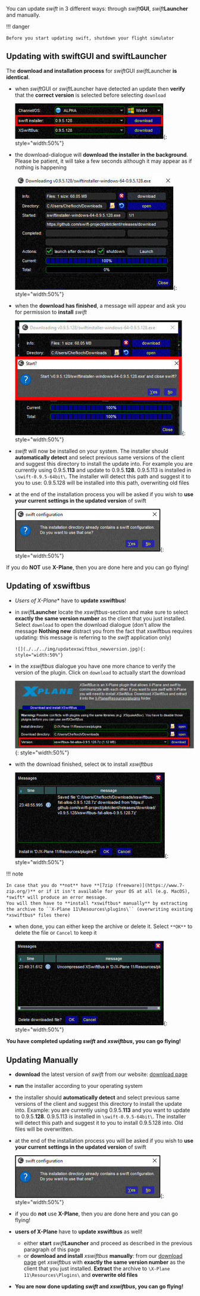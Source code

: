 <!--
    SPDX-FileCopyrightText: Copyright (C) swift Project Community / Contributors
    SPDX-License-Identifier: GFDL-1.3-only
-->

You can update *swift* in 3 different ways: through *swift***GUI**, *swift***Launcher** and manually.

!!! danger

    Before you start updating swift, shutdown your flight simulator

## Updating with swiftGUI and swiftLauncher
The **download and installation process** for *swift*GUI *swift*Launcher **is identical**.

* when *swift*GUI or *swift*Launcher have detected an update then **verify** that the **correct version** is selected before selecting ``download``

    ![](./../../img/updateswift_newversionselectdownload.jpg){: style="width:50%"}

* the download-dialogue will **download the installer in the background**.
  Please be patient, it will take a few seconds although it may appear as if nothing is happening

    ![](./../../img/updateswift_downloadnewversion.jpg){: style="width:50%"}

* when the **download has finished**, a message will appear and ask you for permission to **install** *swift*

    ![](./../../img/updateswift_installnewversion.jpg){: style="width:50%"}

* *swift* will now be installed on your system.
  The installer should **automatically detect** and select previous same versions of the client and suggest this directory to install the update into.
  For example you are currently using 0.9.5.**113** and update to 0.9.5.**128**.
  0.9.5.113 is installed in ``\swift-0.9.5-64bit\``.
  The installer will detect this path and suggest it to you to use: 0.9.5.128 will be installed into this path, overwriting old files
* at the end of the installation process you will be asked if you wish to **use your current settings in the updated version** of swift

    ![](./../../img/swift_installation_previousconfiguration.jpg){: style="width:50%"}

If you do **NOT** use **X-Plane**, then you are done here and you can go flying!

## Updating of xswiftbus

* *Users of X-Plane** have to **update xswiftbus**!
* in *swift***Launcher** locate the *xswiftbus*-section and make sure to select **exactly the same version number** as the client that you just installed.
  Select ``download`` to open the download dialogue (don't allow the message **Nothing new** distract you from the fact that xswiftbus requires updating: this message is referring to the *swift* application only)

      ![](./../../img/updatexswiftbus_newversion.jpg){: style="width:50%"}
* in the *xswiftbus* dialogue you have one more chance to verify the version of the plugin.
  Click on ``download`` to actually start the download

    ![](./../../img/updatexswiftbus_downloadnewversion.jpg){: style="width:50%"}

* with the download finished, select ``OK`` to install *xswiftbus*

    ![](./../../img/updatexswiftbus_installnewversion.jpg){: style="width:50%"}

!!! note

    In case that you do **not** have **[7zip (freeware)](https://www.7-zip.org/)** or if it isn't available for your OS at all (e.g. MacOS), *swift* will produce an error message.
    You will then have to **install *xswiftbus* manually** by extracting the archive to ``X-Plane 11\Resources\plugins\`` (overwriting existing *xswiftbus* files there)

* when done, you can either keep the archive or delete it.
  Select ``**OK**`` to delete the file or ``Cancel`` to keep it

    ![](./../../img/updatexswiftbus_downloadnewversionfinished.jpg){: style="width:50%"}

**You have completed updating *swift* and *xswiftbus*, you can go flying!**


## Updating Manually

* **download** the latest version of *swift* from our website: [download page](./../install/download.md)
* **run** the installer according to your operating system
* the installer should **automatically detect** and select previous same versions of the client and suggest this directory to install the update into.
  Example: you are currently using 0.9.5.**113** and you want to update to 0.9.5.**128**.
  0.9.5.113 is installed in ``\swift-0.9.5-64bit\``.
  The installer will detect this path and suggest it to you to install 0.9.5.128 into.
  Old files will be overwritten.
* at the end of the installation process you will be asked if you wish to **use your current settings in the updated version** of swift

    ![](./../../img/swift_installation_previousconfiguration.jpg){: style="width:50%"}

* if you do **not** use **X-Plane**, then you are done here and you can go flying!
* **users of X-Plane** have to **update xswiftbus** as well!
    * either **start** *swift***Launcher** and proceed as described in the previous paragraph of this page
    * or **download and install** *xswiftbus* **manually**: from our [download page](./../install/download.md) get *xswiftbus* with **exactly the same version number** as the client that you just installed.
      **Extract** the archive to ``\X-Plane 11\Resources\Plugins\`` and **overwrite old files**


* **You are now done updating *swift* and *xswiftbus*, you can go flying!**
